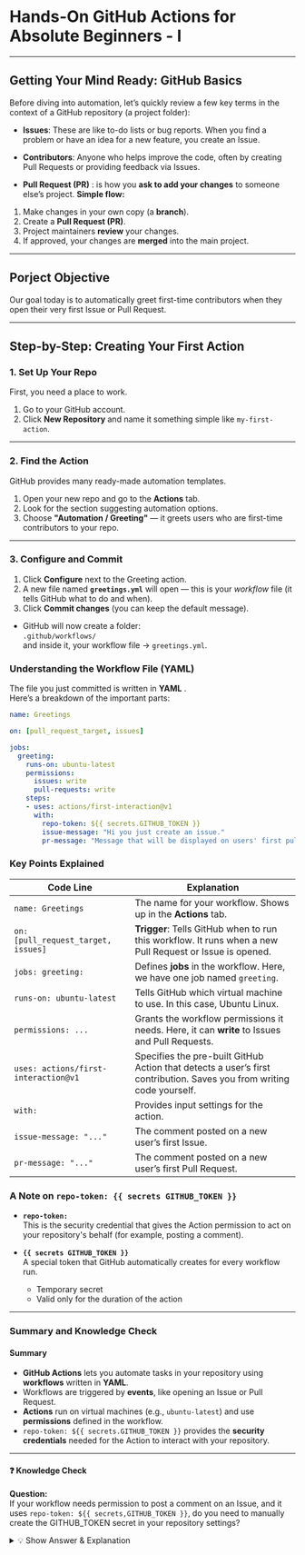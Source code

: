 # Hands-On GitHub Actions for Absolute Beginners - I
---
## Getting Your Mind Ready: GitHub Basics
Before diving into automation, let’s quickly review a few key terms in the context of a GitHub repository (a project folder):

- **Issues**: These are like to-do lists or bug reports. When you find a problem or have an idea for a new feature, you create an Issue.
- **Contributors**: Anyone who helps improve the code, often by creating Pull Requests or providing feedback via Issues.

- **Pull Request (PR)** : is how you **ask to add your changes** to someone else’s project.
**Simple flow:**
1. Make changes in your own copy (a **branch**).  
2. Create a **Pull Request (PR)**.  
3. Project maintainers **review** your changes.  
4. If approved, your changes are **merged** into the main project.

---

## Porject Objective
Our goal today is to automatically greet first-time contributors when they open their very first Issue or Pull Request.

---

## Step-by-Step: Creating Your First Action

###  1. Set Up Your Repo

First, you need a place to work.

1. Go to your GitHub account.  
2. Click **New Repository** and name it something simple like `my-first-action`.

---

###  2. Find the Action

GitHub provides many ready-made automation templates.

1. Open your new repo and go to the **Actions** tab.  
2. Look for the section suggesting automation options.  
3. Choose **"Automation / Greeting"** — it greets users who are first-time contributors to your repo.

---

###  3. Configure and Commit

1. Click **Configure** next to the Greeting action.  
2. A new file named **`greetings.yml`** will open — this is your *workflow* file (it tells GitHub what to do and when).  
3. Click **Commit changes** (you can keep the default message).

- GitHub will now create a folder:  
`.github/workflows/`  
and inside it, your workflow file → `greetings.yml`.

###  Understanding the Workflow File (YAML)

The file you just committed is written in **YAML** .  
Here’s a breakdown of the important parts:

```yaml
name: Greetings

on: [pull_request_target, issues]

jobs:
  greeting:
    runs-on: ubuntu-latest
    permissions:
      issues: write
      pull-requests: write
    steps:
    - uses: actions/first-interaction@v1
      with:
        repo-token: ${{ secrets.GITHUB_TOKEN }}
        issue-message: "Hi you just create an issue."
        pr-message: "Message that will be displayed on users' first pull request"
```
###  Key Points Explained

| Code Line                         | Explanation                                                                                  |
|----------------------------------|----------------------------------------------------------------------------------------------|
| `name: Greetings`                 | The  name for your workflow. Shows up in the **Actions** tab.                   |
| `on: [pull_request_target, issues]` | **Trigger**: Tells GitHub when to run this workflow. It runs when a new Pull Request or Issue is opened. |
| `jobs: greeting:`                 | Defines **jobs** in the workflow. Here, we have one job named `greeting`.                  |
| `runs-on: ubuntu-latest`          | Tells GitHub which virtual machine to use. In this case, Ubuntu Linux.                     |
| `permissions: ...`                | Grants the workflow permissions it needs. Here, it can **write** to Issues and Pull Requests. |
| `uses: actions/first-interaction@v1` | Specifies the pre-built GitHub Action that detects a user’s first contribution. Saves you from writing code yourself. |
| `with:`                           | Provides input settings for the action.                                                     |
| `issue-message: "..."`            | The comment posted on a new user’s first Issue.                                             |
| `pr-message: "..."`               | The comment posted on a new user’s first Pull Request.                                      |

###  A Note on `repo-token: {{ secrets GITHUB_TOKEN }}`

- **`repo-token:`**  
  This is the security credential that gives the Action permission to act on your repository's behalf (for example, posting a comment).

- **`{{ secrets GITHUB_TOKEN }}`**  
  A special token that GitHub automatically creates for every workflow run.  
  - Temporary secret  
  - Valid only for the duration of the action

---

###  Summary and Knowledge Check

#### Summary

- **GitHub Actions** lets you automate tasks in your repository using **workflows** written in **YAML**.  
- Workflows are triggered by **events**, like opening an Issue or Pull Request.  
- **Actions** run on virtual machines (e.g., `ubuntu-latest`) and use **permissions** defined in the workflow.  
- `repo-token: ${{ secrets.GITHUB_TOKEN }}` provides the **security credentials** needed for the Action to interact with your repository.

---

#### ❓ Knowledge Check

**Question:**  
If your workflow needs permission to post a comment on an Issue, and it uses `repo-token: ${{ secrets,GITHUB_TOKEN }}`, do you need to manually create the GITHUB_TOKEN secret in your repository settings?
<details>
<summary>💡 Show Answer & Explanation</summary>
Answer:
No. The `GITHUB_TOKEN` is a (temporary, automatic secret) that GitHub provides to every workflow run. You do **not** need to create it manually.


